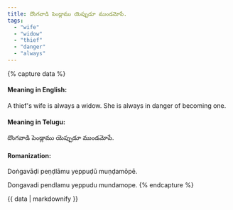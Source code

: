 ```yaml
---
title: దొంగవాడి పెండ్లాము యెప్పుడూ ముండమోపే.
tags:
  - "wife"
  - "widow"
  - "thief"
  - "danger"
  - "always"
---
```


{% capture data %}
#### Meaning in English:
A thief's wife is always a widow.
She is always in danger of becoming one.

#### Meaning in Telugu:
దొంగవాడి పెండ్లాము యెప్పుడూ ముండమోపే.

#### Romanization:
Doṅgavāḍi peṇḍlāmu yeppuḍū muṇḍamōpē.

Dongavadi pendlamu yeppudu mundamope.
{% endcapture %}

{{ data | markdownify }}

